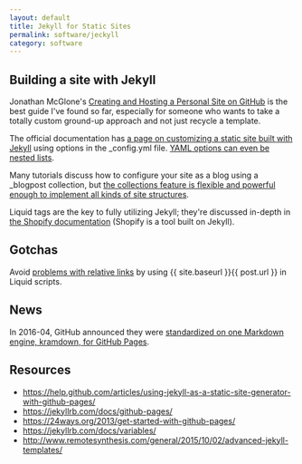 ```yaml
---
layout: default
title: Jekyll for Static Sites
permalink: software/jeckyll
category: software
---
```


## Building a site with Jekyll

Jonathan McGlone's [Creating and Hosting a Personal Site on GitHub](http://jmcglone.com/guides/github-pages/) is the best guide I've found so far, especially for someone who wants to take a totally custom ground-up approach and not just recycle a template.

The official documentation has [a page on customizing a static site built with Jekyll](https://jekyllrb.com/docs/configuration/) using options in the _config.yml file.  [YAML options can even be nested lists](https://stackoverflow.com/questions/12761152/yaml-front-matter-for-jekyll-and-nested-lists).

Many tutorials discuss how to configure your site as a blog using a _blogpost collection, but [the collections feature is flexible and powerful enough to implement all kinds of site structures](https://jekyllrb.com/docs/collections/).

Liquid tags are the key to fully utilizing Jekyll; they're discussed in-depth in [the Shopify documentation](https://github.com/Shopify/liquid/wiki/Liquid-for-Designers) (Shopify is a tool built on Jekyll).


## Gotchas

Avoid [problems with relative links](https://github.com/jekyll/jekyll/issues/332) by using {{ site.baseurl }}{{ post.url }} in Liquid scripts.


## News

In 2016-04, GitHub announced they were [standardized on one Markdown engine, kramdown, for GitHub Pages](https://github.com/blog/2136-a-look-behind-our-decision-to-standardize-on-a-single-markdown-engine-for-github-pages).

## Resources

+ https://help.github.com/articles/using-jekyll-as-a-static-site-generator-with-github-pages/
+ https://jekyllrb.com/docs/github-pages/
+ https://24ways.org/2013/get-started-with-github-pages/
+ https://jekyllrb.com/docs/variables/
+ http://www.remotesynthesis.com/general/2015/10/02/advanced-jekyll-templates/
